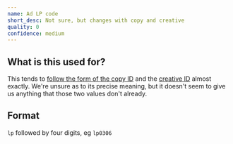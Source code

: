```yaml
---
name: Ad LP code
short_desc: Not sure, but changes with copy and creative
quality: 0
confidence: medium
---
```


## What is this used for?

This tends to [follow the form of the copy ID](/campaigns/trump/ad_codes/16/against/9) and the
[creative ID](/campaigns/trump/ad_codes/16/against/8) almost exactly. We're unsure as to its
precise meaning, but it doesn't seem to give us anything that those two values don't already.

## Format

`lp` followed by four digits, eg `lp0306`
